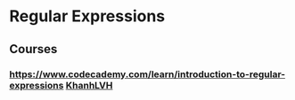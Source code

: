 # Regular Expressions
## Courses
### https://www.codecademy.com/learn/introduction-to-regular-expressions [KhanhLVH](https://www.codecademy.com/profiles/KhanhLVH)
